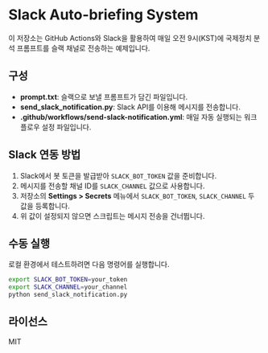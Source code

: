 # Slack Auto-briefing System

이 저장소는 GitHub Actions와 Slack을 활용하여 매일 오전 9시(KST)에 국제정치 분석 프롬프트를 슬랙 채널로 전송하는 예제입니다.

## 구성
- **prompt.txt**: 슬랙으로 보낼 프롬프트가 담긴 파일입니다.
- **send_slack_notification.py**: Slack API를 이용해 메시지를 전송합니다.
- **.github/workflows/send-slack-notification.yml**: 매일 자동 실행되는 워크플로우 설정 파일입니다.

## Slack 연동 방법
1. Slack에서 봇 토큰을 발급받아 `SLACK_BOT_TOKEN` 값을 준비합니다.
2. 메시지를 전송할 채널 ID를 `SLACK_CHANNEL` 값으로 사용합니다.
3. 저장소의 **Settings > Secrets** 메뉴에서 `SLACK_BOT_TOKEN`, `SLACK_CHANNEL` 두 값을 등록합니다.
4. 위 값이 설정되지 않으면 스크립트는 메시지 전송을 건너뜁니다.

## 수동 실행
로컬 환경에서 테스트하려면 다음 명령어를 실행합니다.

```bash
export SLACK_BOT_TOKEN=your_token
export SLACK_CHANNEL=your_channel
python send_slack_notification.py
```

## 라이선스
MIT
